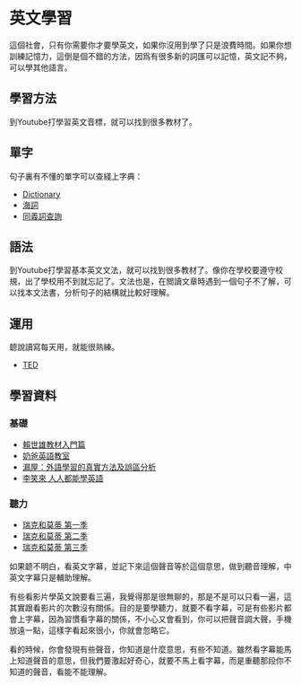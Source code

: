 # 英文學習

這個社會，只有你需要你才要學英文，如果你沒用到學了只是浪費時間。如果你想訓練記憶力，這倒是個不錯的方法，因爲有很多新的詞匯可以記憶，英文記不夠，可以學其他語言。

## 學習方法
到Youtube打學習英文音標，就可以找到很多教材了。

## 單字
句子裏有不懂的單字可以查綫上字典：
- [Dictionary](http://dictionary.reference.com/)
- [海詞](http://dict.cn/)
- [同義詞查詢](http://m.dictionary.com/t/)

## 語法
到Youtube打學習基本英文文法，就可以找到很多教材了。像你在學校要遵守校規，出了學校用不到就忘記了。文法也是，在閲讀文章時遇到一個句子不了解，可以找本文法書，分析句子的結構就比較好理解。

## 運用
聼說讀寫每天用，就能很熟練。
- [TED](https://www.ted.com/)

## 學習資料
### 基礎
- [賴世雄教材入門篇](https://www.bilibili.com/video/av43084308/)
- [奶爸英語教室](http://site.douban.com/195274/)
- [漏屋：外語學習的真實方法及誤區分析](http://blog.jobbole.com/21279/)
- [李笑來 人人都能學英語](https://www.gitbook.com/book/xiaolai/everyone-can-use-english/details)

### 聽力
- [瑞克和莫蒂 第一季](http://8maple.ru/223686/)
- [瑞克和莫蒂 第二季](http://us.bilibili.to/120641/)
- [瑞克和莫蒂 第三季](http://8maple.ru/223696/)

如果聼不明白，看英文字幕，並記下來這個聲音等於這個意思，做到聽音理解，中英文字幕只是輔助理解。

有些看影片學英文說要看三遍，我覺得那是很無聊的，那是不是可以只看一遍，這其實跟看影片的次數沒有關係。目的是要學聽力，就要不看字幕，可是有些影片都會上字幕，因為習慣看字幕的關係，不小心又會看到，你可以把聲音調大聲，手機放遠一點，這樣字看起來很小，你就會忽略它。

看的時候，你會發現有些聲音，你知道是什麼意思，有些不知道。雖然看字幕能馬上知道聲音的意思，但我們要激起好奇心，就要不馬上看字幕，而是重聽那段你不知道的聲音，看能不能理解。
